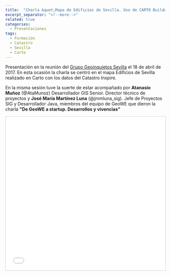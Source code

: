 ```yaml
---
title:  "Charla &quot;Mapa de Edificios de Sevilla. Uso de CARTO Builder con datos de Catastro INSPIRE&quot; -  Geoinquietos Sevilla"
excerpt_separator: "<!--more-->"
related: true
categories: 
  - Presentaciones
tags:
  - Formación
  - Catastro
  - Sevilla
  - Carto
---
```


Presentación en la reunión del [Grupo Geoinquietos Sevilla](https://www.meetup.com/es-ES/Geoinquietos-Sevilla/events/238765606/) el 18 de abril de 2017. En esta ocasión la charla se centró en el mapa Edificios de Sevilla realizado en Carto con los datos del Catastro Inspire.

<!--more-->

En la misma sesión tuve la suerte de estar acompañado por **Atanasio Muñoz** (@AtaMunoz) Desarrollador GIS Senior. Director técnico de proyectos y **José María Martínez Luna** (@jmmluna_sig). Jefe de Proyectos SIG y Desarrollador Java, miembros del equipo de GeoWE que dieron la charla **"De GeoWE a startup. Desarrollos y vivencias"**

<iframe src="//www.slideshare.net/slideshow/embed_code/key/xtobBaGP6nAW7X" width="595" height="485" frameborder="0" marginwidth="0" marginheight="0" scrolling="no" style="border:1px solid #CCC; border-width:1px; margin-bottom:5px; max-width: 100%;" allowfullscreen> </iframe> 